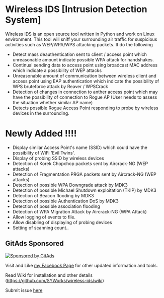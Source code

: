 Wireless IDS [Intrusion Detection System] 
=========================================

Wireless IDS is an open source tool written in Python and work on Linux environment. This tool will sniff your surrounding air traffic for suspicious activities such as WEP/WPA/WPS attacking packets. It do the following
* Detect mass deauthentication sent to client / access point which unreasonable amount indicate possible WPA attack for handshakes.
* Continual sending data to access point using broadcast MAC address which indicate a possibility of WEP attacks
* Unreasonable amount of communication between wireless client and access point using EAP authentication which indicate the possibility of WPS bruteforce attack by Reaver / WPSCrack
* Detection of changes in connection to anther access point which may have the possibility of connection to Rogue AP (User needs to assess the situation whether similar AP name)
* Detects possible Rogue Access Point responding to probe by wireless devices in the surrounding.

Newly Added !!!!
======================
* Display similar Access Point's name (SSID) which could have the possibility of WiFi 'Evil Twins'.
* Display of probing SSID by wireless devices
* Detection of Korek Chopchop packets sent by Aircrack-NG (WEP attacks)
* Detection of Fragmentation PRGA packets sent by Aircrack-NG (WEP attacks)
* Detection of possible WPA Downgrade attack by MDK3
* Detection of possible Michael Shutdown exploitation (TKIP) by MDK3
* Detection of Beacon flooding by MDK3
* Detection of possible Authentication DoS by MDK3
* Detection of possible association flooding
* Detection of WPA Migration Attack by Aircrack-NG (WPA Attack)
* Allow logging of events to file.
* Allow disabling of displaying of probing devices
* Setting of scanning count..

## GitAds Sponsored
[![Sponsored by GitAds](https://gitads.dev/v1/ad-serve?source=arnabnandy7/wireless-ids@github)](https://gitads.dev/v1/ad-track?source=arnabnandy7/wireless-ids@github)


Visit and Like [my Facebook Page](https://www.facebook.com/syworks) for other updated information and tools.

Read Wiki for installation and other details (https://github.com/SYWorks/wireless-ids/wiki)

Submit issue [here](https://github.com/SYWorks/wireless-ids/issues)
